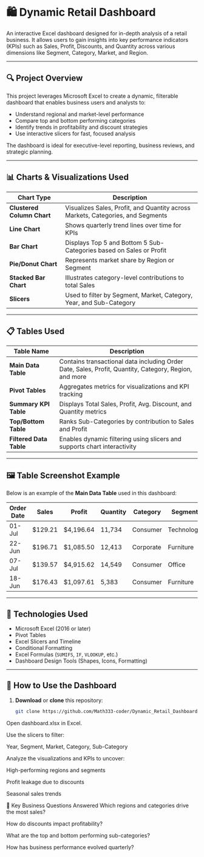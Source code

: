 # 🛍️ Dynamic Retail Dashboard

An interactive Excel dashboard designed for in-depth analysis of a retail business. It allows users to gain insights into key performance indicators (KPIs) such as Sales, Profit, Discounts, and Quantity across various dimensions like Segment, Category, Market, and Region.

---

## 🔍 Project Overview

This project leverages Microsoft Excel to create a dynamic, filterable dashboard that enables business users and analysts to:
- Understand regional and market-level performance
- Compare top and bottom performing categories
- Identify trends in profitability and discount strategies
- Use interactive slicers for fast, focused analysis

The dashboard is ideal for executive-level reporting, business reviews, and strategic planning.

---

## 📊 Charts & Visualizations Used

| Chart Type              | Description |
|-------------------------|-------------|
| **Clustered Column Chart** | Visualizes Sales, Profit, and Quantity across Markets, Categories, and Segments |
| **Line Chart**             | Shows quarterly trend lines over time for KPIs |
| **Bar Chart**              | Displays Top 5 and Bottom 5 Sub-Categories based on Sales or Profit |
| **Pie/Donut Chart**        | Represents market share by Region or Segment |
| **Stacked Bar Chart**      | Illustrates category-level contributions to total Sales |
| **Slicers**                | Used to filter by Segment, Market, Category, Year, and Sub-Category |

---

## 📋 Tables Used

| Table Name                | Description |
|---------------------------|-------------|
| **Main Data Table**       | Contains transactional data including Order Date, Sales, Profit, Quantity, Category, Region, and more |
| **Pivot Tables**          | Aggregates metrics for visualizations and KPI tracking |
| **Summary KPI Table**     | Displays Total Sales, Profit, Avg. Discount, and Quantity metrics |
| **Top/Bottom Table**      | Ranks Sub-Categories by contribution to Sales and Profit |
| **Filtered Data Table**   | Enables dynamic filtering using slicers and supports chart interactivity |

---

## 🖼️ Table Screenshot Example

Below is an example of the **Main Data Table** used in this dashboard:

| Order Date | Sales     | Profit    | Quantity | Category | Segment   |
|------------|-----------|-----------|----------|----------|-----------|
| 01-Jul     | $129.21   | $4,196.64 | 11,734   | Consumer | Technology|
| 22-Jun     | $196.71   | $1,085.50 | 12,413   | Corporate| Furniture |
| 07-Jul     | $139.57   | $4,915.62 | 14,549   | Consumer | Office    |
| 18-Jun     | $176.43   | $1,097.61 | 5,383    | Consumer | Furniture |

---

## 🧰 Technologies Used

- Microsoft Excel (2016 or later)
- Pivot Tables
- Excel Slicers and Timeline
- Conditional Formatting
- Excel Formulas (`SUMIFS`, `IF`, `VLOOKUP`, etc.)
- Dashboard Design Tools (Shapes, Icons, Formatting)

---

## 🚀 How to Use the Dashboard

1. **Download** or **clone** this repository:
   ```bash
   git clone https://github.com/Math333-coder/Dynamic_Retail_Dashboard.git
Open dashboard.xlsx in Excel.

Use the slicers to filter:

Year, Segment, Market, Category, Sub-Category

Analyze the visualizations and KPIs to uncover:

High-performing regions and segments

Profit leakage due to discounts

Seasonal sales trends

🧠 Key Business Questions Answered
Which regions and categories drive the most sales?

How do discounts impact profitability?

What are the top and bottom performing sub-categories?

How has business performance evolved quarterly?
